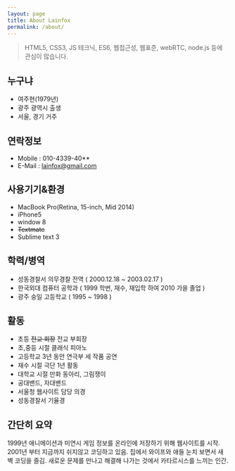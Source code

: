 ```yaml
---
layout: page
title: About Lainfox
permalink: /about/
---
```


> HTML5, CSS3, JS 테크닉, ES6, 웹접근성, 웹표준, webRTC, node.js 등에 관심이 많습니다.

## 누구냐

- 여주현(1979년)
- 광주 광역시 출생
- 서울, 경기 거주

## 연락정보

- Mobile : 010-4339-40**
- E-Mail : lainfox@gmail.com


## 사용기기&환경

- MacBook Pro(Retina, 15-inch, Mid 2014)
- iPhone5
- window 8  
- ~~Textmate~~
- Sublime text 3


## 학력/병역

- 성동경찰서 의무경찰 전역 ( 2000.12.18 ~ 2003.02.17 )
- 한국외대 컴퓨터 공학과 ( 1999 학번, 재수, 재입학 하여 2010 가을 졸업 )
- 광주 숭일 고등학교 ( 1995 ~ 1998 )

## 활동

- 초등 ~~전교 회장~~ 전교 부회장
- 초,중등 시절 클래식 피아노
- 고등학교 3년 동안 연극부 세 작품 공연
- 재수 시절 극단 1년 활동
- 대학교 시절 만화 동아리, 그림쟁이 
- 공대밴드, 자대밴드
- 서울청 웹사이트 담당 의경
- 성동경찰서 기율경


## 간단히 요약

1999년 애니메이션과 미연시 게임 정보를 온라인에 저장하기 위해 웹사이트를 시작. 2001년 부터 지금까지 쉬지않고 코딩하고 있음. 집에서 와이프와 애들 눈치 보면서 새벽 코딩을 즐김. 새로운 문제를 만나고 해결해 나가는 것에서 카타르시스를 느끼는 인간.

